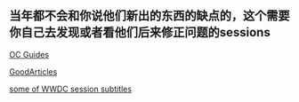 ## 当年都不会和你说他们新出的东西的缺点的，这个需要你自己去发现或者看他们后来修正问题的sessions
[]()
[OC Guides](https://github.com/saint-shaka/SayGoodByeToiOSDevelopment/blob/master/OCGuides.md)

[GoodArticles](https://github.com/saint-shaka/SayGoodByeToiOSDevelopment/blob/master/GoodArticles.md)

[some of WWDC session subtitles](https://asciiwwdc.com/)
